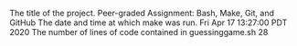 The title of the project. Peer-graded Assignment: Bash, Make, Git, and GitHub
The date and time at which make was run.
Fri Apr 17 13:27:00 PDT 2020
The number of lines of code contained in guessinggame.sh
28
